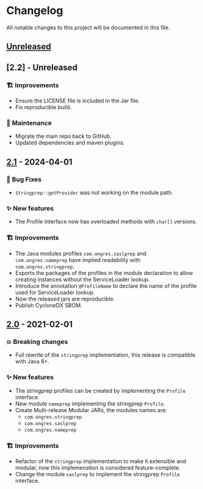 # Changelog
All notable changes to this project will be documented in this file.

## [Unreleased]

## [2.2] - Unreleased
### :building_construction: Improvements
- Ensure the LICENSE file is included in the Jar file.
- Fix reproducible build.

### :ghost: Maintenance
- Migrate the main repo back to GitHub.
- Updated dependencies and maven plugins.

## [2.1] - 2024-04-01
### :bug: Bug Fixes
- `Stringprep::getProvider` was not working on the module path.

### :sparkles: New features
- The Profile interface now has overloaded methods with `char[]` versions.

### :building_construction: Improvements
- The Java modules profiles `com.ongres.saslprep` and `com.ongres.nameprep` have implied readability with `com.ongres.stringprep`.
- Exports the packages of the profiles in the module declaration to allow creating instances without the ServiceLoader lookup.
- Introduce the annotation `@ProfileName` to declare the name of the profile used for ServiceLoader lookup.
- Now the released jars are reproducible.
- Publish CycloneDX SBOM.

## [2.0] - 2021-02-01
### :boom: Breaking changes
- Full rewrite of the `stringprep` implementation, this release is compatible with Java 8+.

### :sparkles: New features
- The stringprep profiles can be created by implementing the `Profile` interface.
- New module `nameprep` implementing the stringprep `Profile`.
- Create Multi-release Modular JARs, the modules names are:
  - `com.ongres.stringprep`
  - `com.ongres.saslprep`
  - `com.ongres.nameprep`

### :building_construction: Improvements
- Refactor of the `stringprep` implementation to make it extensible and modular, now this implemenation is considered feature-complete.
- Change the module `saslprep` to implement the stringprep `Profile` interface.

[2.0]: https://github.com/ongres/stringprep/compare/1.1...2.0
[2.1]: https://github.com/ongres/stringprep/compare/2.0...2.1
[Unreleased]: https://github.com/ongres/stringprep/compare/2.1...main
